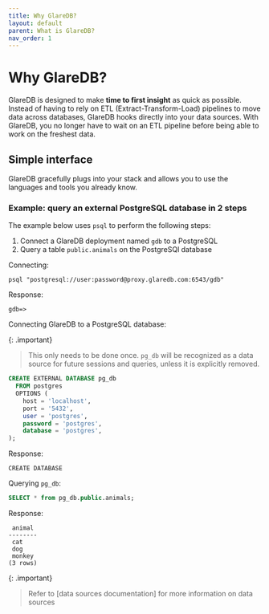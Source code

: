 ```yaml
---
title: Why GlareDB?
layout: default
parent: What is GlareDB?
nav_order: 1
---
```


# Why GlareDB?

GlareDB is designed to make **time to first insight** as quick as possible.
Instead of having to rely on ETL (Extract-Transform-Load) pipelines to move data
across databases, GlareDB hooks directly into your data sources. With GlareDB,
you no longer have to wait on an ETL pipeline before being able to work on the
freshest data.

## Simple interface

GlareDB gracefully plugs into your stack and allows you to use the languages and
tools you already know.

### Example: query an external PostgreSQL database in 2 steps

The example below uses `psql` to perform the following steps:

1. Connect a GlareDB deployment named `gdb` to a PostgreSQL
2. Query a table `public.animals` on the PostgreSQl database

Connecting:

```console
psql "postgresql://user:password@proxy.glaredb.com:6543/gdb"
```

Response:

```console
gdb=>
```

Connecting GlareDB to a PostgreSQL database:

{: .important}

> This only needs to be done once. `pg_db` will be recognized as a data source
> for future sessions and queries, unless it is explicitly removed.

```sql
CREATE EXTERNAL DATABASE pg_db
  FROM postgres
  OPTIONS (
    host = 'localhost',
    port = '5432',
    user = 'postgres',
    password = 'postgres',
    database = 'postgres',
);
```

Response:

```console
CREATE DATABASE
```

Querying `pg_db`:

```sql
SELECT * from pg_db.public.animals;
```

Response:

```console
 animal
--------
 cat
 dog
 monkey
(3 rows)
```

{: .important}

> Refer to [data sources documentation] for more information on data sources
